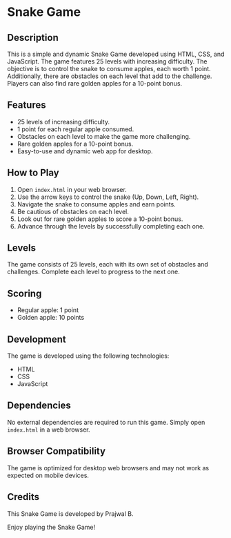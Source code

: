 # Snake Game

## Description

This is a simple and dynamic Snake Game developed using HTML, CSS, and JavaScript. The game features 25 levels with increasing difficulty. The objective is to control the snake to consume apples, each worth 1 point. Additionally, there are obstacles on each level that add to the challenge. Players can also find rare golden apples for a 10-point bonus.

## Features

- 25 levels of increasing difficulty.
- 1 point for each regular apple consumed.
- Obstacles on each level to make the game more challenging.
- Rare golden apples for a 10-point bonus.
- Easy-to-use and dynamic web app for desktop.

## How to Play

1. Open `index.html` in your web browser.
2. Use the arrow keys to control the snake (Up, Down, Left, Right).
3. Navigate the snake to consume apples and earn points.
4. Be cautious of obstacles on each level.
5. Look out for rare golden apples to score a 10-point bonus.
6. Advance through the levels by successfully completing each one.

## Levels

The game consists of 25 levels, each with its own set of obstacles and challenges. Complete each level to progress to the next one.

## Scoring

- Regular apple: 1 point
- Golden apple: 10 points

## Development

The game is developed using the following technologies:

- HTML
- CSS
- JavaScript

## Dependencies

No external dependencies are required to run this game. Simply open `index.html` in a web browser.

## Browser Compatibility

The game is optimized for desktop web browsers and may not work as expected on mobile devices.

## Credits

This Snake Game is developed by Prajwal B.

Enjoy playing the Snake Game!

